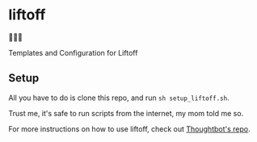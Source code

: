 # liftoff
🚀🚀🚀

Templates and Configuration for Liftoff

## Setup
All you have to do is clone this repo, and run `sh setup_liftoff.sh`.

Trust me, it's safe to run scripts from the internet, my mom told me so.

For more instructions on how to use liftoff, check out [Thoughtbot's repo](https://github.com/thoughtbot/liftoff).
